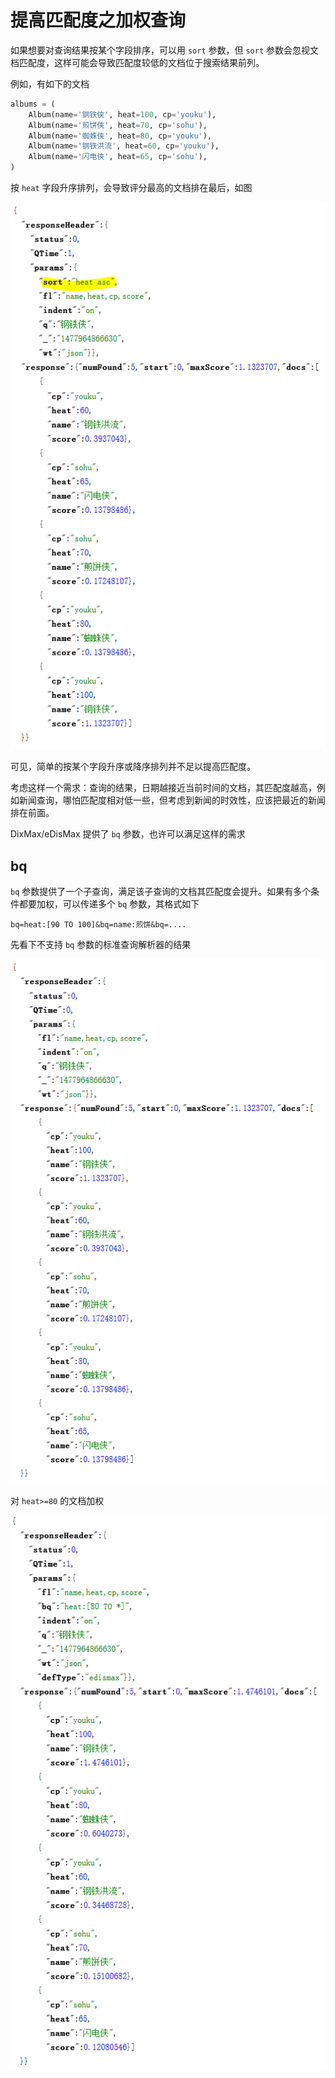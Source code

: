 # 提高匹配度之加权查询

如果想要对查询结果按某个字段排序，可以用 `sort` 参数，但 `sort` 参数会忽视文档匹配度，这样可能会导致匹配度较低的文档位于搜索结果前列。

例如，有如下的文档

```python
albums = (
    Album(name='钢铁侠', heat=100, cp='youku'),
    Album(name='煎饼侠', heat=70, cp='sohu'),
    Album(name='蜘蛛侠', heat=80, cp='youku'),
    Album(name='钢铁洪流', heat=60, cp='youku'),
    Album(name='闪电侠', heat=65, cp='sohu'),
)
```

按 `heat` 字段升序排列，会导致评分最高的文档排在最后，如图

![](bq0.PNG)

可见，简单的按某个字段升序或降序排列并不足以提高匹配度。

考虑这样一个需求：查询的结果，日期越接近当前时间的文档，其匹配度越高，例如新闻查询，哪怕匹配度相对低一些，但考虑到新闻的时效性，应该把最近的新闻排在前面。

DixMax/eDisMax 提供了 `bq` 参数，也许可以满足这样的需求

## bq

`bq` 参数提供了一个子查询，满足该子查询的文档其匹配度会提升。如果有多个条件都要加权，可以传递多个 `bq` 参数，其格式如下

```
bq=heat:[90 TO 100]&bq=name:煎饼&bq=....
```

先看下不支持 `bq` 参数的标准查询解析器的结果

![](bq1.PNG)

对 `heat>=80` 的文档加权

![](bq2.PNG)




